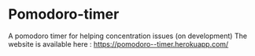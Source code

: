 # Pomodoro-timer
A pomodoro timer for helping concentration issues (on development)
The website is available here : https://pomodoro--timer.herokuapp.com/

